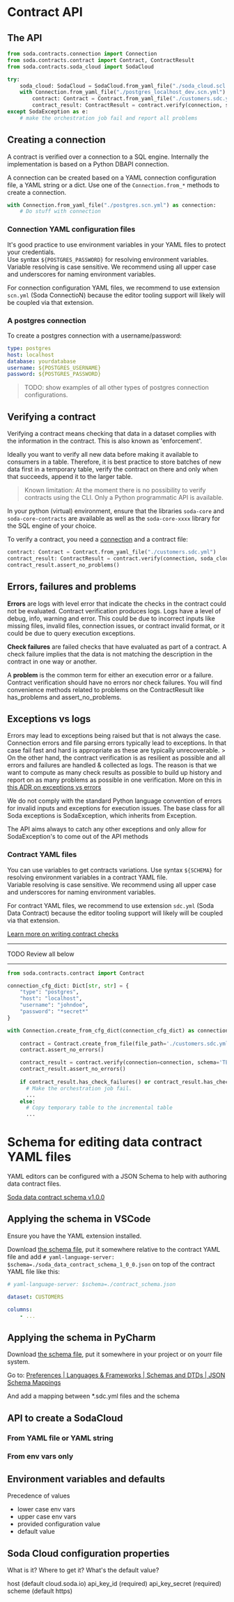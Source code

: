 # Contract API

## The API

```python
from soda.contracts.connection import Connection
from soda.contracts.contract import Contract, ContractResult
from soda.contracts.soda_cloud import SodaCloud

try:
    soda_cloud: SodaCloud = SodaCloud.from_yaml_file("./soda_cloud.scl.yml")
    with Connection.from_yaml_file("./postgres_localhost_dev.scn.yml") as connection:
        contract: Contract = Contract.from_yaml_file("./customers.sdc.yml")
        contract_result: ContractResult = contract.verify(connection, soda_cloud)
except SodaException as e:
    # make the orchestration job fail and report all problems
```

## Creating a connection

A contract is verified over a connection to a SQL engine. Internally the implementation is based on 
a Python DBAPI connection.  

A connection can be created based on a YAML connection configuration file, a YAML string or a dict. 
Use one of the `Connection.from_*` methods to create a connection.

```python
with Connection.from_yaml_file("./postgres.scn.yml") as connection:
    # Do stuff with connection
```

### Connection YAML configuration files

It's good practice to use environment variables in your YAML files to protect your credentials.  
Use syntax `${POSTGRES_PASSWORD}` for resolving environment variables.  Variable resolving is 
case sensitive. We recommend using all upper case and underscores for naming environment variables. 

For connection configuration YAML files, we recommend to use extension `scn.yml` (Soda ConnectioN) because 
the editor tooling support will likely will be coupled via that extension. 

### A postgres connection

To create a postgres connection with a username/password:
```yaml
type: postgres
host: localhost
database: yourdatabase
username: ${POSTGRES_USERNAME}
password: ${POSTGRES_PASSWORD}
```

> TODO: show examples of all other types of postgres connection configurations.

## Verifying a contract

Verifying a contract means checking that data in a dataset complies with the information in the contract. This is 
also known as 'enforcement'.

Ideally you want to verify all new data before making it available to consumers in a table.  Therefore, it is best 
practice to store batches of new data first in a temporary table, verify the contract on there and only when that 
succeeds, append it to the larger table.

> Known limitation: At the moment there is no possibility to verify contracts using the CLI. Only a
> Python programmatic API is available.

In your python (virtual) environment, ensure that the libraries `soda-core` and `soda-core-contracts` are available
as well as the `soda-core-xxxx` library for the SQL engine of your choice.

To verify a contract, you need a [connection](#creating-a-connection) and a contract file:

```python
contract: Contract = Contract.from_yaml_file("./customers.sdc.yml")
contract_result: ContractResult = contract.verify(connection, soda_cloud)
contract_result.assert_no_problems()
```

## Errors, failures and problems

**Errors** are logs with level error that indicate the checks in the contract could not be evaluated. Contract verification 
produces logs. Logs have a level of debug, info, warning and error. This could be due to incorrect inputs like missing files, 
invalid files, connection issues, or contract invalid format, or it could be due to query execution exceptions. 

**Check failures** are failed checks that have evaluated as part of a contract. A check failure implies that the data is 
not matching the description in the contract in one way or another.

A **problem** is the common term for either an execution error or a failure.  Contract verification should have no errors nor 
check failures. You will find convenience methods related to problems on the ContractResult like has_problems and 
assert_no_problems.

## Exceptions vs logs

Errors may lead to exceptions being raised but that is not always the 
case. Connection errors and file parsing errors typically lead to exceptions. In that case fail fast and hard is appropriate as 
these are typically unrecoverable. > On the other hand, the contract verification is as resilient as possible and all errors and 
failures are handled & collected as logs. The reason is that we want to compute as many check results as possible to build up 
history and report on as many problems as possible in one verification.  More on this in 
[this ADR on exceptions vs errors](../adr/03_exceptions_vs_error_logs) 

We do not comply with the standard Python language convention of errors for invalid inputs and exceptions 
for execution issues. The base class for all Soda exceptions is SodaException, which inherits from Exception. 

The API aims always to catch any other exceptions and only allow for SodaException's to come out of the 
API methods

### Contract YAML files

You can use variables to get contracts variations. Use syntax `${SCHEMA}` for resolving environment variables in a contract YAML file.  
Variable resolving is case sensitive. We recommend using all upper case and underscores for naming environment variables. 

For contract YAML files, we recommend to use extension `sdc.yml` (Soda Data Contract) because 
the editor tooling support will likely will be coupled via that extension.

[Learn more on writing contract checks](./writing_a_contract.md)







----
TODO Review all below

----



```python
from soda.contracts.contract import Contract

connection_cfg_dict: Dict[str, str] = {
    "type": "postgres",
    "host": "localhost", 
    "username": "johndoe",
    "password": "*secret*"
}

with Connection.create_from_cfg_dict(connection_cfg_dict) as connection:
    
    contract = Contract.create_from_file(file_path='./customers.sdc.yml')
    contract.assert_no_errors()

    contract_result = contract.verify(connection=connection, schema='TEST')
    contract_result.assert_no_errors()
    
    if contract_result.has_check_failures() or contract_result.has_check_warnings():
      # Make the orchestration job fail.
      ...
    else:
      # Copy temporary table to the incremental table
      ...
```


# Schema for editing data contract YAML files

YAML editors can be configured with a JSON Schema to help with authoring data contract files.

[Soda data contract schema v1.0.0](./soda/contracts/soda_data_contract_schema_1_0_0.json)

## Applying the schema in VSCode

Ensure you have the YAML extension installed.

Download [the schema file](./soda/contracts/soda_data_contract_schema_1_0_0.json), put it somewhere relative to the contract YAML file and 
add `# yaml-language-server: $schema=./soda_data_contract_schema_1_0_0.json` on top of the contract YAML file like this: 

```yaml
# yaml-language-server: $schema=./contract_schema.json

dataset: CUSTOMERS

columns: 
    - ...
```

## Applying the schema in PyCharm

Download [the schema file](./soda/contracts/soda_data_contract_schema_1_0_0.json), put it somewhere in your project or on yourr file system. 

Go to: [Preferences | Languages & Frameworks | Schemas and DTDs | JSON Schema Mappings](jetbrains://Python/settings?name=Languages+%26+Frameworks--Schemas+and+DTDs--JSON+Schema+Mappings)

And add a mapping between *.sdc.yml files and the schema 

## API to create a SodaCloud




### From YAML file or YAML string

### From env vars only

## Environment variables and defaults

Precedence of values 
* lower case env vars
* upper case env vars
* provided configuration value
* default value

## Soda Cloud configuration properties

What is it?  Where to get it?  What's the default value?

host (default cloud.soda.io)
api_key_id (required)
api_key_secret (required)
scheme (default https)
